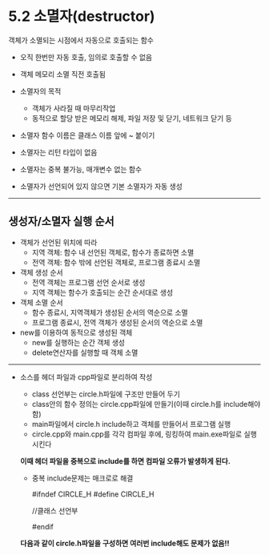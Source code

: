 5.2 소멸자(destructor)
===========================
객체가 소멸되는 시점에서 자동으로 호출되는 함수
+ 오직 한번만 자동 호출, 임의로 호출할 수 없음
+ 객체 메모리 소멸 직전 호출됨

+ 소멸자의 목적
    * 객체가 사라질 때 마무리작업
    * 동적으로 할당 받은 메모리 해제, 파일 저장 및 닫기, 네트워크 닫기 등

+ 소멸자 함수 이름은 클래스 이름 앞에 ~ 붙이기
+ 소멸자는 리턴 타입이 없음
+ 소멸자는 중복 불가능, 매개변수 없는 함수
+ 소멸자가 선언되어 있지 않으면 기본 소멸자가 자동 생성

-------------------------------
## 생성자/소멸자 실행 순서
+ 객체가 선언된 위치에 따라
    - 지역 객체: 함수 내 선언된 객체로, 함수가 종료하면 소멸
    - 전역 객체: 함수 밖에 선언된 객체로, 프로그램 종료시 소멸
+ 객체 생성 순서
    - 전역 객체는 프로그램 선언 순서로 생성
    - 지역 객체는 함수가 호출되는 순간 순서대로 생성
+ 객체 소멸 순서
    - 함수 종료시, 지역객체가 생성된 순서의 역순으로 소멸
    - 프로그램 종료시, 전역 객체가 생성된 순서의 역순으로 소멸
+ new를 이용하여 동적으로 생성된 객체
    - new를 실행하는 순간 객체 생성
    - delete연산자를 실행할 때 객체 소멸

----------------------
+ 소스를 헤더 파일과 cpp파일로 분리하여 작성
    * class 선언부는 circle.h파일에 구조만 만들어 두기
    * class안의 함수 정의는 circle.cpp파일에 만들기(이때 circle.h를 include해야 함)
    * main파일에서 circle.h include하고 객체를 만들어서 프로그램 실행
    * circle.cpp와 main.cpp를 각각 컴파일 후에, 링킹하여 main.exe파일로 실행시킨다

    **이때 헤더 파일을 중복으로 include를 하면 컴파일 오류가 발생하게 된다.**

    * 중복 include문제는 매크로로 해결

        #ifndef CIRCLE_H
        #define CIRCLE_H

        //클래스 선언부

        #endif
    
    **다음과 같이 circle.h파일을 구성하면 여러번 include해도 문제가 없음!!**


